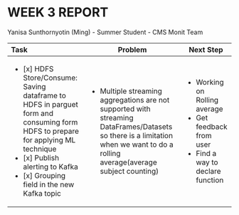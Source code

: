 WEEK 3 REPORT
==============
Yanisa Sunthornyotin (Ming) - Summer Student - CMS Monit Team

|        Task        |  Problem  | Next Step  | 
|:--------|------------| ------------|
| <ul><li>[x] HDFS Store/Consume: Saving dataframe to HDFS in parguet form and consuming form HDFS to prepare for applying ML technique</li><li>[x] Publish alerting to Kafka</li><li>[x] Grouping field in the new Kafka topic</li></ul>| <ul><li>Multiple streaming aggregations are not supported with streaming DataFrames/Datasets so there is a limitation when we want to do a rolling average(average subject counting)</li><ul> | <ul><li>Working on Rolling average</li><li>Get feedback from user</li><li>Find a way to declare function</li><ul> |